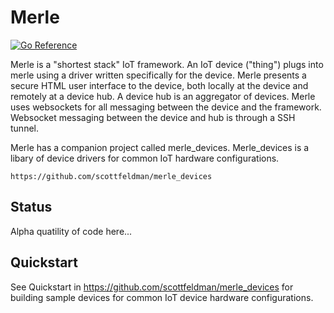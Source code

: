# Merle

[![Go Reference](https://pkg.go.dev/badge/pkg.dev.go/github.com/scottfeldman/merle.svg)](https://pkg.go.dev/github.com/scottfeldman/merle)

Merle is a "shortest stack" IoT framework.  An IoT device ("thing") plugs into
merle using a driver written specifically for the device.  Merle presents a
secure HTML user interface to the device, both locally at the device and
remotely at a device hub.  A device hub is an aggregator of devices.  Merle
uses websockets for all messaging between the device and the framework.
Websocket messaging between the device and hub is through a SSH tunnel.

Merle has a companion project called merle_devices.  Merle_devices is a libary
of device drivers for common IoT hardware configurations.

	https://github.com/scottfeldman/merle_devices

## Status

Alpha quatility of code here...

## Quickstart

See Quickstart in https://github.com/scottfeldman/merle_devices for building sample
devices for common IoT device hardware configurations.
